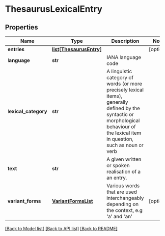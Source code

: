 # ThesaurusLexicalEntry

## Properties
Name | Type | Description | Notes
------------ | ------------- | ------------- | -------------
**entries** | [**list[ThesaurusEntry]**](ThesaurusEntry.md) |  | [optional] 
**language** | **str** | IANA language code | 
**lexical_category** | **str** | A linguistic category of words (or more precisely lexical items), generally defined by the syntactic or morphological behaviour of the lexical item in question, such as noun or verb | 
**text** | **str** | A given written or spoken realisation of a an entry. | 
**variant_forms** | [**VariantFormsList**](VariantFormsList.md) | Various words that are used interchangeably depending on the context, e.g &#39;a&#39; and &#39;an&#39; | [optional] 

[[Back to Model list]](../README.md#documentation-for-models) [[Back to API list]](../README.md#documentation-for-api-endpoints) [[Back to README]](../README.md)


